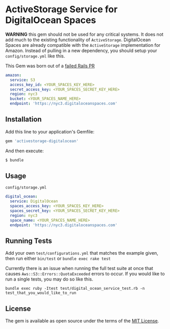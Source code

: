 # ActiveStorage Service for DigitalOcean Spaces

**WARNING** this gem should not be used for any critical systems. It does not add much to the existing functionality of `ActiveStorage`. DigitalOcean Spaces are already compatible with the `ActiveStorage` implementation for Amazon. Instead of pulling in a new dependency, you should setup your `config/storage.yml` like this.

This Gem was born out of a [failed Rails PR](https://github.com/rails/rails/pull/32660)

```yml
amazon:
  service: S3
  access_key_id: <YOUR_SPACES_KEY_HERE>
  secret_access_key: <YOUR_SPACES_SECRET_KEY_HERE>
  region: nyc3
  bucket: <YOUR_SPACES_NAME_HERE>
  endpoint: 'https://nyc3.digitaloceanspaces.com'
```

## Installation

Add this line to your application's Gemfile:

```ruby
gem 'activestorage-digitalocean'
```

And then execute:

```bash
$ bundle
```

## Usage

`config/storage.yml`

```yml
digital_ocean:
  service: DigitalOcean
  spaces_access_key: <YOUR_SPACES_KEY_HERE>
  spaces_secret_key: <YOUR_SPACES_SECRET_KEY_HERE>
  region: nyc3
  space_name: <YOUR_SPACES_NAME_HERE>
  endpoint: 'https://nyc3.digitaloceanspaces.com'
```

## Running Tests

Add your own `test/configurations.yml` that matches the example given, then run either `bin/test` or `bundle exec rake test`

Currently there is an issue when running the full test suite at once that causes `Aws::S3::Errors::QuotaExceeded` errors to occur. If you would like to run a single tests, you may do so like this.

`bundle exec ruby -Itest test/digital_ocean_service_test.rb -n test_that_you_would_like_to_run`

## License

The gem is available as open source under the terms of the [MIT License](https://opensource.org/licenses/MIT).